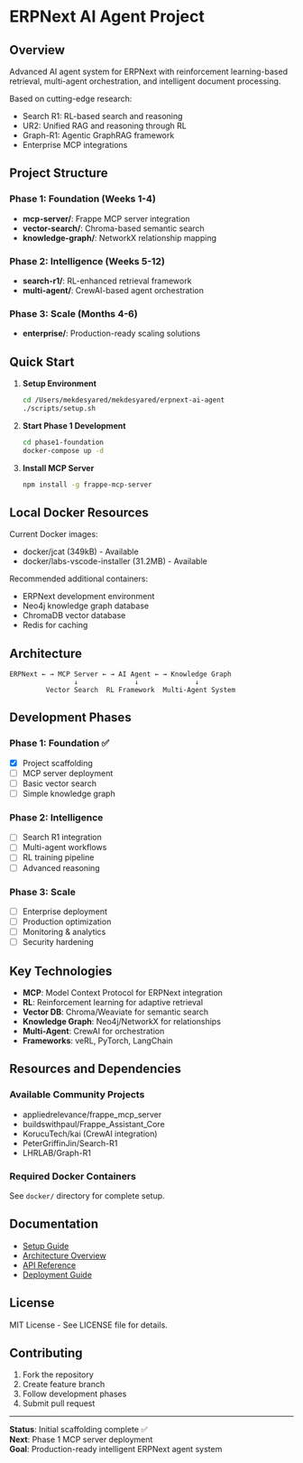 # ERPNext AI Agent Project

## Overview
Advanced AI agent system for ERPNext with reinforcement learning-based retrieval, multi-agent orchestration, and intelligent document processing.

Based on cutting-edge research:
- Search R1: RL-based search and reasoning
- UR2: Unified RAG and reasoning through RL
- Graph-R1: Agentic GraphRAG framework
- Enterprise MCP integrations

## Project Structure

### Phase 1: Foundation (Weeks 1-4)
- **mcp-server/**: Frappe MCP server integration
- **vector-search/**: Chroma-based semantic search
- **knowledge-graph/**: NetworkX relationship mapping

### Phase 2: Intelligence (Weeks 5-12)
- **search-r1/**: RL-enhanced retrieval framework
- **multi-agent/**: CrewAI-based agent orchestration

### Phase 3: Scale (Months 4-6)
- **enterprise/**: Production-ready scaling solutions

## Quick Start

1. **Setup Environment**
   ```bash
   cd /Users/mekdesyared/mekdesyared/erpnext-ai-agent
   ./scripts/setup.sh
   ```

2. **Start Phase 1 Development**
   ```bash
   cd phase1-foundation
   docker-compose up -d
   ```

3. **Install MCP Server**
   ```bash
   npm install -g frappe-mcp-server
   ```

## Local Docker Resources

Current Docker images:
- docker/jcat (349kB) - Available
- docker/labs-vscode-installer (31.2MB) - Available

Recommended additional containers:
- ERPNext development environment
- Neo4j knowledge graph database
- ChromaDB vector database
- Redis for caching

## Architecture

```
ERPNext ← → MCP Server ← → AI Agent ← → Knowledge Graph
                ↓              ↓              ↓
         Vector Search  RL Framework  Multi-Agent System
```

## Development Phases

### Phase 1: Foundation ✅
- [x] Project scaffolding
- [ ] MCP server deployment
- [ ] Basic vector search
- [ ] Simple knowledge graph

### Phase 2: Intelligence
- [ ] Search R1 integration
- [ ] Multi-agent workflows
- [ ] RL training pipeline
- [ ] Advanced reasoning

### Phase 3: Scale
- [ ] Enterprise deployment
- [ ] Production optimization
- [ ] Monitoring & analytics
- [ ] Security hardening

## Key Technologies

- **MCP**: Model Context Protocol for ERPNext integration
- **RL**: Reinforcement learning for adaptive retrieval
- **Vector DB**: Chroma/Weaviate for semantic search
- **Knowledge Graph**: Neo4j/NetworkX for relationships
- **Multi-Agent**: CrewAI for orchestration
- **Frameworks**: veRL, PyTorch, LangChain

## Resources and Dependencies

### Available Community Projects
- appliedrelevance/frappe_mcp_server
- buildswithpaul/Frappe_Assistant_Core
- KorucuTech/kai (CrewAI integration)
- PeterGriffinJin/Search-R1
- LHRLAB/Graph-R1

### Required Docker Containers
See `docker/` directory for complete setup.

## Documentation

- [Setup Guide](docs/setup.md)
- [Architecture Overview](docs/architecture.md)
- [API Reference](docs/api.md)
- [Deployment Guide](docs/deployment.md)

## License

MIT License - See LICENSE file for details.

## Contributing

1. Fork the repository
2. Create feature branch
3. Follow development phases
4. Submit pull request

---

**Status**: Initial scaffolding complete ✅  
**Next**: Phase 1 MCP server deployment  
**Goal**: Production-ready intelligent ERPNext agent system
